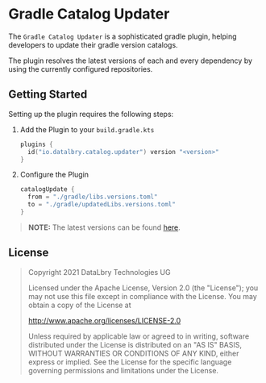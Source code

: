 # Gradle Catalog Updater

The `Gradle Catalog Updater` is a sophisticated gradle plugin, helping developers to update their gradle version catalogs.

The plugin resolves the latest versions of each and every dependency by using the currently configured repositories. 

## Getting Started

Setting up the plugin requires the following steps:

1. Add the Plugin to your `build.gradle.kts`
    ```kotlin
    plugins {
      id("io.datalbry.catalog.updater") version "<version>"
    }
    ``` 
2. Configure the Plugin 
    ```kotlin
    catalogUpdate {
      from = "./gradle/libs.versions.toml"
      to = "./gradle/updatedLibs.versions.toml" 
    }
    ```

> **NOTE:** The latest versions can be found [here](https://github.com/datalbry/gradle-version-catalog-updater/tags).  


## License
>Copyright 2021 DataLbry Technologies UG
>
>Licensed under the Apache License, Version 2.0 (the "License");
>you may not use this file except in compliance with the License.
>You may obtain a copy of the License at
>
>http://www.apache.org/licenses/LICENSE-2.0
>
>Unless required by applicable law or agreed to in writing, software
>distributed under the License is distributed on an "AS IS" BASIS,
>WITHOUT WARRANTIES OR CONDITIONS OF ANY KIND, either express or implied.
>See the License for the specific language governing permissions and
>limitations under the License.

